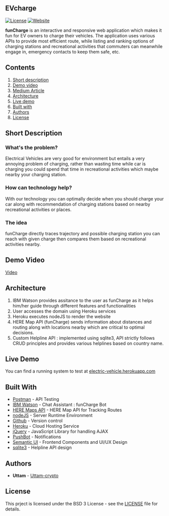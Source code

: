 ## EVcharge

<p align="center">

[![License](https://img.shields.io/badge/license-BSD-green.svg)](https://github.com/Uttam-crypto/EVcharge/blob/main/LICENSE) [![Website](https://img.shields.io/badge/View-Website-blue)](https://funcharge.herokuapp.com/)

<b>funCharge</b> is an interactive and responsive web application which makes it fun for EV owners to charge their vehicles. The application uses various APIs to provide most efficient route, while listing and ranking options of charging stations and recreational activities that commuters can meanwhile engage in, emergency contacts to keep them safe, etc.

## Contents

1. [Short description](#short-description)
2. [Demo video](#demo-video)
3. [Medium Article](#medium-article)
4. [Architecture](#architecture)
5. [Live demo](#live-demo)
6. [Built with](#built-with)
7. [Authors](#authors)
8. [License](#license)

## Short Description

### What's the problem?

Electrical Vehicles are very good for environment but entails a very annoying problem of charging, rather than wasting time while car is charging you could spend that time in recreational activities which maybe nearby your charging station.

### How can technology help?

With our technology you can optimally decide when you should charge your car along with recommendation of charging stations based on nearby recreational activities or places.

### The idea

funCharge directly traces trajectory and possible charging station you can reach with given charge then compares them based on recreational activities nearby.

## Demo Video

[Video]()


## Architecture

1. IBM Watson provides assitance to the user as funCharge as it helps him/her guide through different features and functionalities 
2. User accesses the domain using Heroku services
3. Heroku executes nodeJS to render the website
4. HERE Map API (funCharge) sends information about distances and routing along with locations nearby which are critical to optimal decisions.
5. Custom Helpline API : implemented using sqlite3, API strictly follows CRUD principles and provides various helplines based on country name.

## Live Demo

You can find a running system to test at [electric-vehicle.herokuapp.com](https://electric-vehicle.herokuapp.com/)

## Built With

* [Postman](https://www.postman.com/) - API Testing
* [IBM Watson](https://www.ibm.com/in-en/watson) - Chat Assistant : funCharge Bot
* [HERE Maps API](https://developer.here.com/) - HERE Map API for Tracking Routes
* [nodeJS](https://nodejs.org/en/) - Server Runtime Environment
* [Github](https://github.com/) - Version control
* [Heroku](https://www.heroku.com/) - Cloud Hosting Service
* [jQuery](https://jquery.com/) - JavaScript Library for handling AJAX
* [PushBot](https://pushbots.com/) - Notifications
* [Semantic UI](https://semantic-ui.com/) - Frontend Components and UI/UX Design
* [sqlite3](https://www.sqlite.org/) - Helpline API design

## Authors

* **Uttam** - [Uttam-crypto](https://github.com/Uttam-crypto)

## License

This prject is licensed under the BSD 3 License - see the [LICENSE](LICENSE) file for details.

